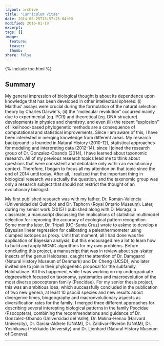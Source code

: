 ```yaml
---
layout: archive
title: "Curriculum Vitae"
date: 2014-06-25T13:57:25-04:00
modified: 2016-01-19
excerpt:
tags: []
image:
  feature:
  teaser:
  thumb:
share: false
---
```


{% include toc.html %}

## Summary

My general impression of biological thought is about its dependence upon knowledge that has been developed in other intellectual spheres: (i) Malthus’ assays were crucial during the formulation of the natural selection theory by Charles Darwin's, (ii) the “molecular revolution” occurred mainly due to experimental (eg. PCR) and theoretical (eg. DNA structure) developments in physics and chemistry, and even (iii) the recent “explosion” of likelihood-based phylogenetic methods are a consequence of computational and statistical improvements. Since I am aware of this, I have been interested in merging knowledge from different areas. My research background is founded in Natural History (2010-12), statistical approaches for modeling and interpreting data (2012-14), since I joined the research group of Dr. Gonzalez-Obando (2014), I have learned about taxonomic research. All of my previous research topics lead me to think about questions that were consistent and debatable only within an evolutionary context. Therefore, I began to focus all my attention on that topic since the end of 2014 until today. After all, I realized that the important thing in biological research was actually the question, and the taxonomic group was only a research subject that should not restrict the thought of an
evolutionary biologist.

My first published research was with my father, Dr. Román-Valencia (Universidad del Quindío) and Dr. Taphorn (Royal Ontario Museum). Later, during my senior work (2015) I published along with D. Moraga, a classmate, a manuscript discussing the implications of statistical multimodel selection for improving the accuracy of ecological pattern recognition. Some months later, Dr. Tripali (UC-Santa Cruz) wrote to askme to develop a Bayesian linear regression for calibrating a paleothermometer using clumped isotopes as proxy. Until that moment, all I had done was the application of Bayesian analysis, but this encouraged me a lot to learn how to build and apply MCMC algorithms for my own problems. Before concluding this project, a manuscript that was in review about sea-skater insects of the genus Halobates, caught the attention of Dr. Damgaard (Natural History Museum of Denmark) and Dr. Cheng (UCSD), who later invited me to join in their phylogenetic proposal for the subfamily Halobatinae. All this happened, while I was working on my undergraduate degreewhich focused on taxonomy, systematics and macroevolution of the most diverse psocopteran family (Psocidae). For my senior thesis project, this was an ambitious idea, which successfully concluded in the publication of two new genera, at least 10 psocid species and new results about divergence times, biogeography and macroevolutionary aspects as diversification rates for the family. I merged three different approaches for describing several interesting biological patterns in the family Psocidae (Psocoptera), combining the recommendations and guidance of Dr. Gonzalez-Obando (Universidad del Valle), Dr. Molina-Henao (Harvard University), Dr. Garcia-Aldrete (UNAM), Dr. Zaldivar-Riverón (UNAM), Dr. Yoshikawa (Hokkaido University) and Dr. Lienhard (Natural History Museum of Geneva).

---

